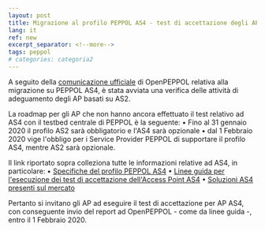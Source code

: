 ```yaml
---
layout: post
title: Migrazione al profilo PEPPOL AS4 - test di accettazione degli AP AS4
lang: it
ref: new
excerpt_separator: <!--more-->
tags: peppol
# categories: categoria2
---
```


A seguito della [comunicazione ufficiale](https://peppol.eu/support-for-the-peppol-as4-profile-mandatory-in-the-peppol-edelivery-network-from-1-february-2020/) 
di OpenPEPPOL relativa alla migrazione su PEPPOL AS4, è stata avviata 
una verifica delle attività di adeguamento degli AP basati su AS2.

La roadmap per gli AP che non hanno ancora effettuato il test relativo ad AS4 con il testbed centrale di PEPPOL è la seguente:
•	Fino al 31 gennaio 2020 il profilo AS2 sarà obbligatorio e l'AS4 sarà opzionale
•	dal 1 Febbraio 2020 vige l'obbligo per i Service Provider PEPPOL di supportare il profilo AS4, mentre AS2 sarà opzionale.

Il link riportato sopra colleziona tutte le informazioni relative ad AS4, in particolare:
•	[Specifiche del profilo PEPPOL AS4](http://docs.peppol.eu/edelivery/as4/specification/)
•	[Linee guida per l'esecuzione dei test di accettazione dell'Access Point AS4](https://peppol.eu/downloads/ap-guidelines/)
•	[Soluzioni AS4 presenti sul mercato](https://ec.europa.eu/cefdigital/wiki/display/CEFDIGITAL/eDelivery+AS4+conformant+solutions)
 
Pertanto si invitano gli AP ad eseguire il test di accettazione per AP AS4, con conseguente invio del report ad OpenPEPPOL - come da linee guida -, entro il 1 Febbraio 2020.